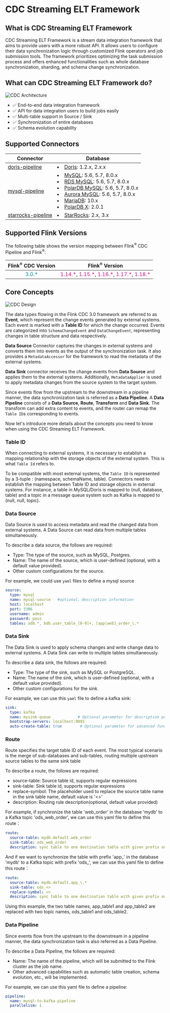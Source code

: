 # CDC Streaming ELT Framework

## What is CDC Streaming ELT Framework

CDC Streaming ELT Framework is a stream data integration framework that aims to provide users with a more robust API. It
allows users to configure their data synchronization logic through customized Flink operators and job submission tools.
The framework prioritizes optimizing the task submission process and offers enhanced functionalities such as whole
database synchronization, sharding, and schema change synchronization.

## What can CDC Streaming ELT Framework do?

![CDC Architecture](/_static/fig/architecture.png "CDC Architecture")

* ✅ End-to-end data integration framework
* ✅ API for data integration users to build jobs easily
* ✅ Multi-table support in Source / Sink
* ✅ Synchronization of entire databases
* ✅ Schema evolution capability

## Supported Connectors

| Connector                                                | Database                                                                                                                                                                                                                                                                                                                                                                                               | 
|----------------------------------------------------------|--------------------------------------------------------------------------------------------------------------------------------------------------------------------------------------------------------------------------------------------------------------------------------------------------------------------------------------------------------------------------------------------------------|
| [doris-pipeline](../pipelines/doris-pipeline.md)         | <li> [Doris](https://doris.apache.org/): 1.2.x, 2.x.x                                                                                                                                                                                                                                                                                                                                                  | 
| [mysql-pipeline](../pipelines/mysql-pipeline.md)         | <li> [MySQL](https://dev.mysql.com/doc): 5.6, 5.7, 8.0.x <li> [RDS MySQL](https://www.aliyun.com/product/rds/mysql): 5.6, 5.7, 8.0.x <li> [PolarDB MySQL](https://www.aliyun.com/product/polardb): 5.6, 5.7, 8.0.x <li> [Aurora MySQL](https://aws.amazon.com/cn/rds/aurora): 5.6, 5.7, 8.0.x <li> [MariaDB](https://mariadb.org): 10.x <li> [PolarDB X](https://github.com/ApsaraDB/galaxysql): 2.0.1 | 
| [starrocks-pipeline](../pipelines/starrocks-pipeline.md) | <li> [StarRocks](https://www.starrocks.io/): 2.x, 3.x                                                                                                                                                                                                                                                                                                                                                  | 

## Supported Flink Versions

The following table shows the version mapping between Flink<sup>®</sup> CDC Pipeline and Flink<sup>®</sup>:

|    Flink<sup>®</sup> CDC Version    |                                                                                                      Flink<sup>®</sup> Version                                                                                                       |
|:-----------------------------------:|:------------------------------------------------------------------------------------------------------------------------------------------------------------------------------------------------------------------------------------:|
| <font color="DarkCyan">3.0.*</font> | <font color="MediumVioletRed">1.14.\*</font>, <font color="MediumVioletRed">1.15.\*</font>, <font color="MediumVioletRed">1.16.\*</font>, <font color="MediumVioletRed">1.17.\*</font>, <font color="MediumVioletRed">1.18.\*</font> |

## Core Concepts

![CDC Design](/_static/fig/design.png "CDC Design")

The data types flowing in the Flink CDC 3.0 framework are referred to as **Event**, which represent the change events
generated by external systems.
Each event is marked with a **Table ID** for which the change occurred. Events are categorized into `SchemaChangeEvent`
and `DataChangeEvent`, representing changes in table structure and data respectively.

**Data Source** Connector captures the changes in external systems and converts them into events as the output of the
synchronization task. It also provides a `MetadataAccessor` for the framework to read the metadata of the external
systems.

**Data Sink** connector receives the change events from **Data Source** and applies them to the external systems.
Additionally, `MetadataApplier` is used to apply metadata changes from the source system to the target system.

Since events flow from the upstream to the downstream in a pipeline manner, the data synchronization task is referred as
a **Data Pipeline**. A **Data Pipeline** consists of a **Data Source**, **Route**, **Transform** and **Data Sink**. The
transform can add extra content to events, and the router can remap the `Table ID`s corresponding to events.

Now let's introduce more details about the concepts you need to know when using the CDC Streaming ELT Framework.

### Table ID

When connecting to external systems, it is necessary to establish a mapping relationship with the storage objects of the
external system. This is what `Table Id` refers to.

To be compatible with most external systems, the `Table ID` is represented by a 3-tuple : (namespace, schemaName,
table). Connectors need to establish the mapping between Table ID and storage objects in external systems.
For instance, a table in MySQL/Doris is mapped to (null, database, table) and a topic in a message queue system such as
Kafka is mapped to (null, null, topic).

### Data Source

Data Source is used to access metadata and read the changed data from external systems.
A Data Source can read data from multiple tables simultaneously.

To describe a data source, the follows are required:

* Type: The type of the source, such as MySQL, Postgres.
* Name: The name of the source, which is user-defined (optional, with a default value provided).
* Other custom configurations for the source.

For example, we could use `yaml` files to define a mysql source

```yaml
source:
  type: mysql
  name: mysql-source   #optional，description information
  host: localhost
  port: 3306
  username: admin
  password: pass
  tables: adb.*, bdb.user_table_[0-9]+, [app|web]_order_\.*
```

### Data Sink

The Data Sink is used to apply schema changes and write change data to external systems. A Data Sink can write to
multiple tables simultaneously.

To describe a data sink, the follows are required:

* Type: The type of the sink, such as MySQL or PostgreSQL.
* Name: The name of the sink, which is user-defined (optional, with a default value provided).
* Other custom configurations for the sink.

For example, we can use this `yaml` file to define a kafka sink:

```yaml
sink:
  type: kafka
  name: mysink-queue            # Optional parameter for description purpose
  bootstrap-servers: localhost:9092
  auto-create-table: true        # Optional parameter for advanced functionalities
```

### Route

Route specifies the target table ID of each event.
The most typical scenario is the merge of sub-databases and sub-tables, routing multiple upstream source tables to the
same sink table

To describe a route, the follows are required:

* source-table: Source table id, supports regular expressions
* sink-table: Sink table id, supports regular expressions
* replace-symbol: The placeholder used to replace the source table name in the sink table name, default value is '<>'
* description: Routing rule description(optional, default value provided)

For example, if synchronize the table 'web_order' in the database 'mydb' to a Kafka topic 'ods_web_order', we can use
this yaml file to define this route：

```yaml
route:
  source-table: mydb.default.web_order
  sink-table: ods_web_order
  description: sync table to one destination table with given prefix ods_
```

And if we want to synchronize the table with prefix 'app_' in the database 'mydb' to a Kafka topic with prefix 'ods_',
we can use this yaml file to define this route：

```yaml
route:
  source-table: mydb.default.app_\.*
  sink-table: ods_<>
  replace-symbol: <>
  description: sync table to one destination table with given prefix ods_
```

Using this example, the two table names, app_table1 and app_table2 are replaced with two topic names, ods_table1 and
ods_table2.

### Data Pipeline

Since events flow from the upstream to the downstream in a pipeline manner, the data synchronization task is also
referred as a Data Pipeline.

To describe a Data Pipeline, the follows are required:

* Name: The name of the pipeline, which will be submitted to the Flink cluster as the job name.
* Other advanced capabilities such as automatic table creation, schema evolution, etc., will be implemented.

For example, we can use this yaml file to define a pipeline:

```yaml
pipeline:
  name: mysql-to-kafka-pipeline
  parallelism: 1
```
